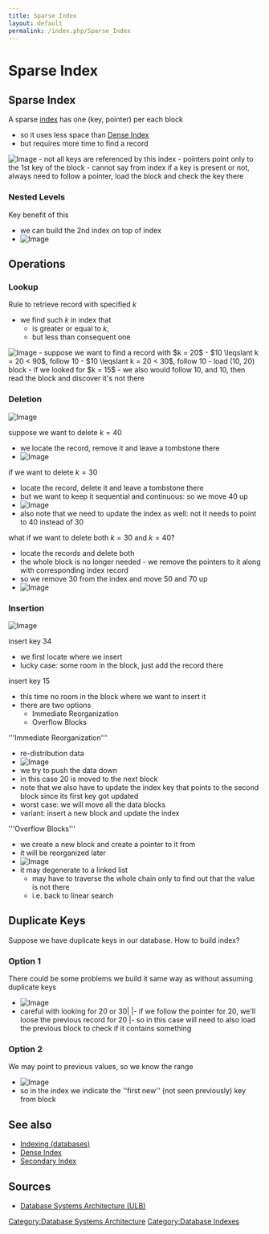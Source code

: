 ```yaml
---
title: Sparse Index
layout: default
permalink: /index.php/Sparse_Index
---
```


# Sparse Index

## Sparse Index
A sparse [index](Indexing_(databases)) has one (key, pointer) per each block
- so it uses less space than [Dense Index](Dense_Index)
- but requires more time to find a record


<img src="https://raw.github.com/alexeygrigorev/wiki-figures/master/ulb/dbsa/ind/sparse-ind-1.png" alt="Image">
- not all keys are referenced by this index
- pointers point only to the 1st key of the block
- cannot say from index if a key is present or not, always need to follow a pointer, load the block and check the key there

### Nested Levels
Key benefit of this
- we can build the 2nd index on top of index
- <img src="https://raw.github.com/alexeygrigorev/wiki-figures/master/ulb/dbsa/ind/sparse-ind-2lev.png" alt="Image">


## Operations
### Lookup
Rule to retrieve record with specified $k$
- we find such $k$ in index that 
  - is greater or equal to $k$,
  - but less than consequent one

<img src="https://raw.github.com/alexeygrigorev/wiki-figures/master/ulb/dbsa/ind/sparse-ind-lookup.png" alt="Image">
- suppose we want to find a record with $k = 20$
  - $10 \leqslant k = 20 < 90$, follow 10
  - $10 \leqslant k = 20 < 30$, follow 10
  - load (10, 20) block
- if we looked for $k = 15$
  - we also would follow 10, and 10, then read the block and discover it's not there 

### Deletion
<img src="https://raw.github.com/alexeygrigorev/wiki-figures/master/ulb/dbsa/ind/sparse-delete-1.png" alt="Image">

suppose we want to delete $k = 40$
- we locate the record, remove it and leave a tombstone there 
- <img src="https://raw.github.com/alexeygrigorev/wiki-figures/master/ulb/dbsa/ind/sparse-delete-2.png" alt="Image">

if we want to delete $k = 30$
- locate the record, delete it and leave a tombstone there
- but we want to keep it sequential and continuous: so we move 40 up
- <img src="https://raw.github.com/alexeygrigorev/wiki-figures/master/ulb/dbsa/ind/sparse-delete-3.png" alt="Image">
- also note that we need to update the index as well: not it needs to point to 40 instead of 30

what if we want to delete both $k = 30$ and $k = 40$?
- locate the records and delete both
- the whole block is no longer needed - we remove the pointers to it along with corresponding index record
- so we remove 30 from the index and move 50 and 70 up
- <img src="https://raw.github.com/alexeygrigorev/wiki-figures/master/ulb/dbsa/ind/sparse-delete-4.png" alt="Image">


### Insertion
<img src="https://raw.github.com/alexeygrigorev/wiki-figures/master/ulb/dbsa/ind/sparse-ind-insert-1.png" alt="Image">

insert key 34
- we first locate where we insert
- lucky case: some room in the block, just add the record there

insert key 15
- this time no room in the block where we want to insert it 
- there are two options 
  - Immediate Reorganization
  - Overflow Blocks

'''Immediate Reorganization'''
- re-distribution data
- <img src="https://raw.github.com/alexeygrigorev/wiki-figures/master/ulb/dbsa/ind/sparse-ind-insert-2.png" alt="Image">
- we try to push the data down
- in this case 20 is moved to the next block
- note that we also have to update the index key that points to the second block since its first key got updated
- worst case: we will move all the data blocks 
- variant: insert a new block and update the index 

'''Overflow Blocks'''
- we create a new block and create a pointer to it from 
- it will be reorganized later 
- <img src="https://raw.github.com/alexeygrigorev/wiki-figures/master/ulb/dbsa/ind/sparse-ind-insert-3-overflow.png" alt="Image">
- it may degenerate to a linked list 
  - may have to traverse the whole chain only to find out that the value is not there
  - i.e. back to linear search 


## Duplicate Keys
Suppose we have duplicate keys in our database. How to build index?

### Option 1
There could be some problems we build it same way as without assuming duplicate keys
- <img src="https://raw.github.com/alexeygrigorev/wiki-figures/master/ulb/dbsa/ind/sparse-ind-dup-problems.png" alt="Image">
- careful with looking for 20 or 30|   |- if we follow the pointer for 20, we'll loose the previous record for 20 |- so in this case will need to also load the previous block to check if it contains something

### Option 2
We may point to previous values, so we know the range
- <img src="https://raw.github.com/alexeygrigorev/wiki-figures/master/ulb/dbsa/ind/sparse-ind-dup-2.png" alt="Image">
- so in the index we indicate the ''first new'' (not seen previously) key from block


## See also
- [Indexing (databases)](Indexing_(databases))
- [Dense Index](Dense_Index)
- [Secondary Index](Secondary_Index)

## Sources
- [Database Systems Architecture (ULB)](Database_Systems_Architecture_(ULB))

[Category:Database Systems Architecture](Category_Database_Systems_Architecture)
[Category:Database Indexes](Category_Database_Indexes)